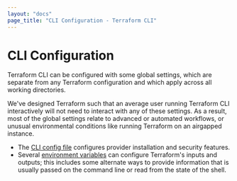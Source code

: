 ```yaml
---
layout: "docs"
page_title: "CLI Configuration - Terraform CLI"
---
```


# CLI Configuration

Terraform CLI can be configured with some global settings, which are separate
from any Terraform configuration and which apply across all working directories.

We've designed Terraform such that an average user running Terraform CLI
interactively will not need to interact with any of these settings. As a result,
most of the global settings relate to advanced or automated workflows, or
unusual environmental conditions like running Terraform on an airgapped
instance.

- The [CLI config file](/docs/cli/config/config-file.html) configures provider
  installation and security features.
- Several [environment variables](/docs/cli/config/environment-variables.html) can
  configure Terraform's inputs and outputs; this includes some alternate ways to
  provide information that is usually passed on the command line or read from
  the state of the shell.
